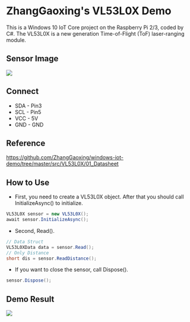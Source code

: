 # ZhangGaoxing's VL53L0X Demo
This is a Windows 10 IoT Core project on the Raspberry Pi 2/3, coded by C#. The VL53L0X is a new generation Time-of-Flight (ToF) laser-ranging module.

## Sensor Image
![](https://raw.githubusercontent.com/ZhangGaoxing/windows-iot-demo/master/src/VL53L0X/02_Image/sensor.jpg)

## Connect
* SDA - Pin3
* SCL - Pin5
* VCC - 5V
* GND - GND

## Reference
https://github.com/ZhangGaoxing/windows-iot-demo/tree/master/src/VL53L0X/01_Datasheet

## How to Use
* First, you need to create a VL53L0X object. After that you should call InitializeAsync() to initialize.
```C#
VL53L0X sensor = new VL53L0X();
await sensor.InitializeAsync();
```
* Second, Read().
```C#
// Data Struct
VL53L0XData data = sensor.Read();
// Only Distance
short dis = sensor.ReadDistance();
```
* If you want to close the sensor, call Dispose().
```C#
sensor.Dispose();
```

## Demo Result
![](https://raw.githubusercontent.com/ZhangGaoxing/windows-iot-demo/master/src/VL53L0X/02_Image/result.png)